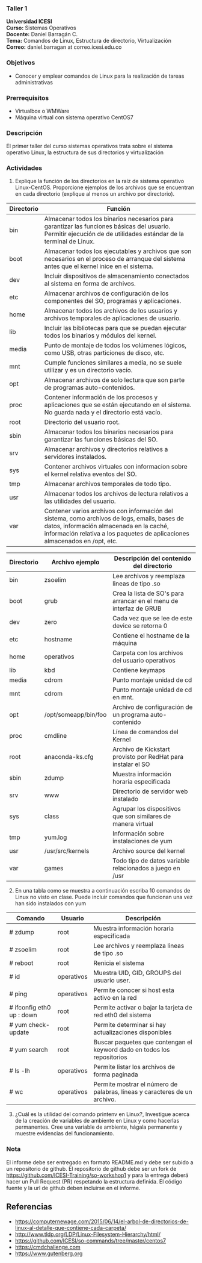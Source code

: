 ### Taller 1
**Universidad ICESI**  
**Curso:** Sistemas Operativos  
**Docente:** Daniel Barragán C.  
**Tema:** Comandos de Linux, Estructura de directorio, Virtualización  
**Correo:** daniel.barragan at correo.icesi.edu.co


### Objetivos
* Conocer y emplear comandos de Linux para la realización de tareas administrativas

### Prerrequisitos
* Virtualbox o WMWare
* Máquina virtual con sistema operativo CentOS7

### Descripción
El primer taller del curso sistemas operativos trata sobre el sistema operativo Linux, la estructura de sus directorios y virtualización 

### Actividades

1. Explique la función de los directorios en la raíz de sistema operativo Linux-CentOS.
Proporcione ejemplos de los archivos que se encuentran en cada directorio (explique al menos un
archivo por directorio).

| Directorio | Función |
|------|------|
| bin | Almacenar todos los binarios necesarios para garantizar las funciones básicas del usuario. Permitir ejecución de de utilidades estándar de la terminal de Linux. |
| boot | Almacenar todos los ejecutables y archivos que son necesarios en el proceso de arranque del sistema antes que el kernel inice en el sistema. |
| dev | Incluir dispositivos de almacenamiento conectados al sistema en forma de archivos. |
| etc | Almacenar archivos de configuración de los componentes del SO, programas y aplicaciones. |
| home | Almacenar todos los archivos de los usuarios y archivos temporales de aplicaciones de usuario. |
| lib | Incluir las bibliotecas para que se puedan ejecutar todos los binarios y módulos del kernel. |
| media | Punto de montaje de todos los volúmenes lógicos, como USB, otras particiones de disco, etc. |
| mnt | Cumple funciones similares a media, no se suele utilizar y es un directorio vacío. |
| opt | Almacenar archivos de solo lectura que son parte de programas auto-contenidos. | 
| proc | Contener información de los procesos y aplicaciones que se están ejecutando en el sistema. No guarda nada y el directorio está vacío. |
| root | Directorio del usuario root. |
| sbin | Almacenar todos los binarios necesarios para garantizar las funciones básicas del  SO. |
| srv | Almacenar archivos y directorios relativos a servidores instalados. |
| sys | Contener archivos virtuales con informacion sobre el kernel relativa eventos del SO. |
| tmp | Almacenar archivos temporales de todo tipo. |
| usr | Almacenar todos los archivos de lectura relativos a las utilidades del usuario. |
| var | Contener varios archivos con información del sistema, como archivos de logs, emails, bases de datos, información almacenada en la caché, información relativa a los paquetes de aplicaciones almacenados en /opt, etc. |

| Directorio   | Archivo ejemplo | Descripción del contenido del directorio  |
|------|------|------|
| bin | zsoelim | Lee archivos y reemplaza lineas de tipo .so |
| boot | grub | Crea la lista de SO's para arrancar en el menu de interfaz de GRUB |
| dev| zero | Cada vez que se lee de este device se retorna 0 |
| etc | hostname | Contiene el hostname de la máquina |
| home | operativos | Carpeta con los archivos del usuario operativos  |
| lib | kbd | Contiene keymaps | 
| media | cdrom | Punto montaje unidad de cd | 
| mnt | cdrom | Punto montaje unidad de cd en mnt. |
| opt | /opt/someapp/bin/foo | Archivo de configuración de un programa auto-contenido | 
| proc | cmdline | Línea de comandos del Kernel |
| root | anaconda-ks.cfg | Archivo de Kickstart provisto por RedHat para instalar el SO |
| sbin | zdump | Muestra información horaria especificada | 
| srv | www | Directorio de servidor web instalado |
| sys | class | Agrupar los dispositivos que son similares de manera virtual | 
| tmp | yum.log | Información sobre instalaciones de yum | 
| usr | /usr/src/kernels | Archivo source del kernel | 
| var | games | Todo tipo de datos variable relacionados a juego en /usr |







2. En una tabla como se muestra a continuación escriba 10 comandos de Linux no visto en clase. Puede incluir comandos que funcionan una vez han sido instalados con yum

| Comando   | Usuario | Descripción   |
|------|------|------|
| # zdump <zone>| root | Muestra información horaria especificada |
| # zsoelim | root | Lee archivos y reemplaza lineas de tipo .so |
| # reboot | root | Renicia el sistema |
| # id <user> | operativos | Muestra UID, GID, GROUPS del usuario user. |
| # ping <host> | operativos | Permite conocer si host esta activo en la red |
| # ifconfig eth0 up : down | root | Permite activar o bajar la tarjeta de red eth0 del sistema |
| # yum check-update | root | Permite determinar si hay actualizaciones disponibles |
| # yum search <keyword> | root | Buscar paquetes que contengan el keyword dado en todos los repositorios |
| # ls -lh  | operativos | Permite listar los archivos de forma paginada |
| # wc <file> | operativos | Permite mostrar el número de palabras, líneas y caracteres de un archivo. |

3. ¿Cuál es la utilidad del comando printenv en Linux?, Investigue acerca de la creación de variables de ambiente en Linux y como hacerlas permanentes. Cree una variable de ambiente, hágala permanente y muestre evidencias del funcionamiento.

### Nota

El informe debe ser entregado en formato README.md y debe ser subido a un repositorio de github. El repositorio de github debe ser un fork de https://github.com/ICESI-Training/so-workshop1 y para la entrega deberá hacer un Pull Request (PR) respetando la estructura definida. El código fuente y la url de github deben incluirse en el informe.  

## Referencias

* https://computernewage.com/2015/06/14/el-arbol-de-directorios-de-linux-al-detalle-que-contiene-cada-carpeta/
* http://www.tldp.org/LDP/Linux-Filesystem-Hierarchy/html/
* https://github.com/ICESI/so-commands/tree/master/centos7
* https://cmdchallenge.com  
* https://www.gutenberg.org
